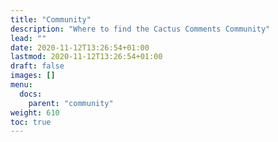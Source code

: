 ```yaml
---
title: "Community"
description: "Where to find the Cactus Comments Community"
lead: ""
date: 2020-11-12T13:26:54+01:00
lastmod: 2020-11-12T13:26:54+01:00
draft: false
images: []
menu: 
  docs:
    parent: "community"
weight: 610
toc: true
---
```

